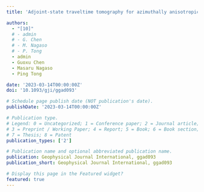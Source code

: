 ```yaml
---
title: 'Adjoint-state traveltime tomography for azimuthally anisotropic media in spherical coordinates'

authors:
  - "[10]"
  # - admin
  # - G. Chen
  # - M. Nagaso
  # - P. Tong
  - admin
  - Guoxu Chen
  - Masaru Nagaso
  - Ping Tong

date: '2023-03-14T00:00:00Z'
doi: '10.1093/gji/ggad093'

# Schedule page publish date (NOT publication's date).
publishDate: '2023-03-14T00:00:00Z'

# Publication type.
# Legend: 0 = Uncategorized; 1 = Conference paper; 2 = Journal article;
# 3 = Preprint / Working Paper; 4 = Report; 5 = Book; 6 = Book section;
# 7 = Thesis; 8 = Patent
publication_types: ['2']

# Publication name and optional abbreviated publication name.
publication: Geophysical Journal International, ggad093
publication_short: Geophysical Journal International, ggad093

# Display this page in the Featured widget?
featured: true
---
```

